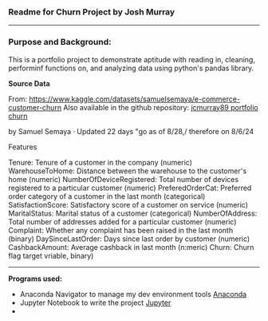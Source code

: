 ### Readme for Churn Project by Josh Murray

---

### Purpose and Background:

This is a portfolio project to demonstrate aptitude with reading in, cleaning, performinf functions on, and analyzing data using python's pandas library. 

**Source Data**

From: https://www.kaggle.com/datasets/samuelsemaya/e-commerce-customer-churn
Also available in the github repository: [jcmurray89 portfolio churn](https://github.com/jcmurray89/portfolioChurn)

by Samuel Semaya · Updated 22 days "go as of 8/28,/ therefore on 8/6/24

Features

Tenure: Tenure of a customer in the company (numeric)
WarehouseToHome: Distance between the warehouse to the customer's home (numeric)
NumberOfDeviceRegistered: Total number of devices registered to a particular customer (numeric)
PreferedOrderCat: Preferred order category of a customer in the last month (categorical)
SatisfactionScore: Satisfactory score of a customer on service (numeric)
MaritalStatus: Marital status of a customer (categorical)
NumberOfAddress: Total number of addresses added for a particular customer (numeric)
Complaint: Whether any complaint has been raised in the last month (binary)
DaySinceLastOrder: Days since last order by customer (numeric)
CashbackAmount: Average cashback in last month (n:meric)
Churn: Churn flag target vriable, binary)

---

**Programs used:**

- Anaconda Navigator to manage my dev environment tools [Anaconda](https://docs.anaconda.com/navigator/install/)
- Jupyter Notebook to write the project [Jupyter](https://jupyter.org/install)
- 